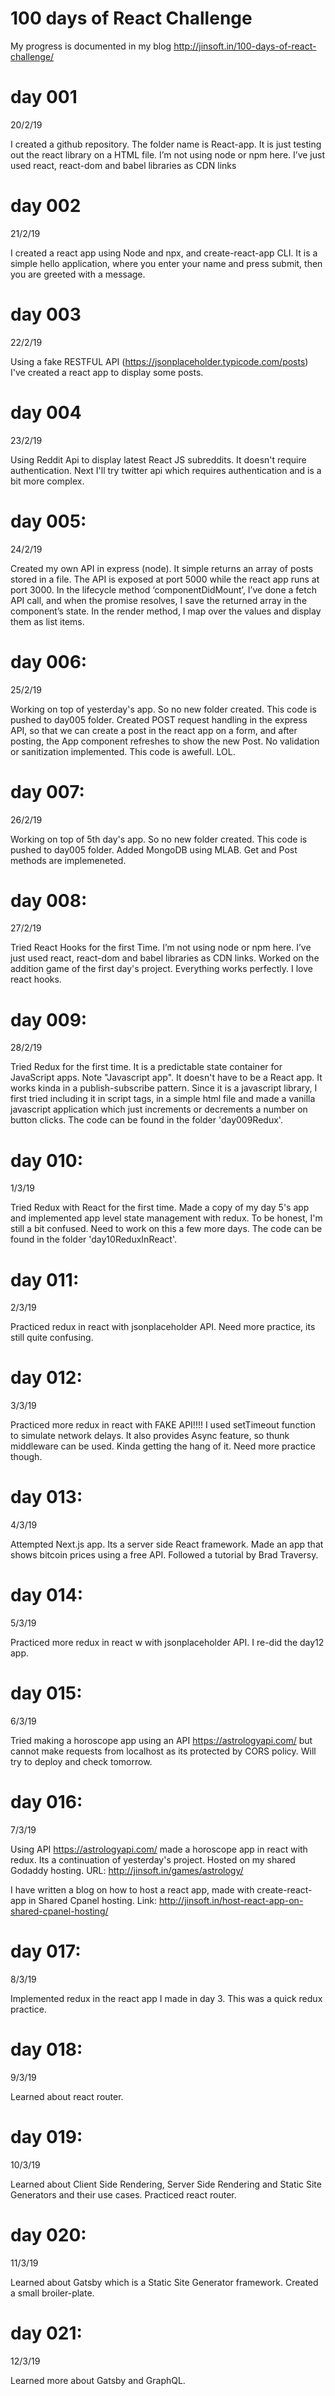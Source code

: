 # 100 days of React Challenge

My progress is documented in my blog http://jinsoft.in/100-days-of-react-challenge/

# day 001
20/2/19

I created a github repository. The folder name is React-app. It is just testing out the react library on a HTML file. I’m not using node or npm here. I’ve just used react, react-dom and babel libraries as CDN links

# day 002
21/2/19

I created a react app using Node and npx, and create-react-app CLI. It is a simple hello application, where you enter your name and press submit, then you are greeted with a message.

# day 003
22/2/19

Using a fake RESTFUL API (https://jsonplaceholder.typicode.com/posts) I've created a react app to display some posts.

# day 004
23/2/19

Using Reddit Api to display latest React JS subreddits. It doesn't require authentication. Next I'll try twitter api which requires authentication and is a bit more complex.

# day 005: 
24/2/19

Created my own API in express (node). It simple returns an array of posts stored in a file. The API is exposed at port 5000 while the react app runs at port 3000. In the lifecycle method ‘componentDidMount’, I’ve done a fetch API call, and when the promise resolves, I save the returned array in the component’s state. In the render method, I map over the values and display them as list items.

# day 006: 
25/2/19

Working on top of yesterday's app. So no new folder created. This code is pushed to day005 folder. Created POST request handling in the express API, so that we can create a post in the react app on a form, and after posting, the App component refreshes to show the new Post. No validation or sanitization implemented. This code is awefull. LOL.

# day 007: 
26/2/19

Working on top of 5th day's app. So no new folder created. This code is pushed to day005 folder. Added MongoDB using MLAB. Get and Post methods are implemeneted.

# day 008: 
27/2/19

Tried React Hooks for the first Time. I’m not using node or npm here. I’ve just used react, react-dom and babel libraries as CDN links. Worked on the addition game of the first day's project. Everything works perfectly. I love react hooks.

# day 009: 
28/2/19

Tried Redux for the first time. It is a predictable state container for JavaScript apps. Note "Javascript app". It doesn't have to be a React app. It works kinda in a publish-subscribe pattern. Since it is a javascript library, I first tried including it in script tags, in a simple html file and made a vanilla javascript application which just increments or decrements a number on button clicks. The code can be found in the folder 'day009Redux'.

# day 010: 
1/3/19

Tried Redux with React for the first time. Made a copy of my day 5's app and implemented app level state management with redux. To be honest, I'm still a bit confused. Need to work on this a few more days. The code can be found in the folder 'day10ReduxInReact'.

# day 011: 
2/3/19

Practiced redux in react with jsonplaceholder API. Need more practice, its still quite confusing.

# day 012: 
3/3/19

Practiced more redux in react with FAKE API!!!! I used setTimeout function to simulate network delays. It also provides Async feature, so thunk middleware can be used. Kinda getting the hang of it. Need more practice though.

# day 013: 
4/3/19

Attempted Next.js app. Its a server side React framework. Made an app that shows bitcoin prices using a free API. Followed a tutorial by Brad Traversy.

# day 014: 
5/3/19

Practiced more redux in react w with jsonplaceholder API. I re-did the day12 app. 

# day 015: 
6/3/19

Tried making a horoscope app using an API https://astrologyapi.com/ but cannot make requests from localhost as its protected by CORS policy. Will try to deploy and check tomorrow.

# day 016: 
7/3/19

Using API https://astrologyapi.com/ made a horoscope app in react with redux. Its a continuation of yesterday's project. Hosted on my shared Godaddy hosting. URL: http://jinsoft.in/games/astrology/

I have written a blog on how to host a react app, made with create-react-app in Shared Cpanel hosting. Link: http://jinsoft.in/host-react-app-on-shared-cpanel-hosting/

# day 017: 
8/3/19

Implemented redux in the react app I made in day 3. This was a quick redux practice.

# day 018: 
9/3/19

Learned about react router.

# day 019: 
10/3/19

Learned about Client Side Rendering, Server Side Rendering and Static Site Generators and their use cases. Practiced react router.

# day 020: 
11/3/19

Learned about Gatsby which is a Static Site Generator framework. Created a small broiler-plate.

# day 021: 
12/3/19

Learned more about Gatsby and GraphQL.